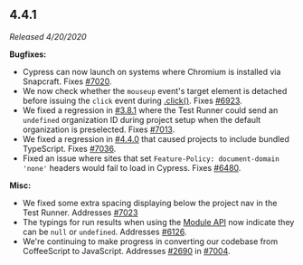 ## 4.4.1

_Released 4/20/2020_

**Bugfixes:**

- Cypress can now launch on systems where Chromium is installed via Snapcraft. Fixes [#7020](https://github.com/cypress-io/cypress/issues/7020).
- We now check whether the `mouseup` event's target element is detached before issuing the `click` event during [.click()](/api/commands/click). Fixes [#6923](https://github.com/cypress-io/cypress/issues/6923).
- We fixed a regression in [#3.8.1](#3-8-1) where the Test Runner could send an `undefined` organization ID during project setup when the default organization is preselected. Fixes [#7013](https://github.com/cypress-io/cypress/issues/7013).
- We fixed a regression in [#4.4.0](#4-4-0) that caused projects to include bundled TypeScript. Fixes [#7036](https://github.com/cypress-io/cypress/issues/7036).
- Fixed an issue where sites that set `Feature-Policy: document-domain 'none'` headers would fail to load in Cypress. Fixes [#6480](https://github.com/cypress-io/cypress/issues/6480).

**Misc:**

- We fixed some extra spacing displaying below the project nav in the Test Runner. Addresses [#7023](https://github.com/cypress-io/cypress/issues/7023)
- The typings for run results when using the [Module API](/guides/guides/module-api) now indicate they can be `null` or `undefined`. Addresses [#6126](https://github.com/cypress-io/cypress/issues/6126).
- We're continuing to make progress in converting our codebase from CoffeeScript to JavaScript. Addresses [#2690](https://github.com/cypress-io/cypress/issues/2690) in [#7004](https://github.com/cypress-io/cypress/pull/7004).

